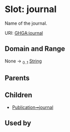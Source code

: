 
# Slot: journal


Name of the journal.

URI: [GHGA:journal](https://w3id.org/GHGA/journal)


## Domain and Range

None &#8594;  <sub>0..1</sub> [String](types/String.md)

## Parents


## Children

 *  [Publication➞journal](Publication_journal.md)

## Used by

